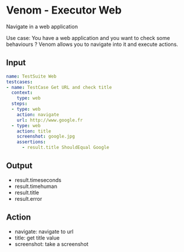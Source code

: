 # Venom - Executor Web

Navigate in a web application

Use case: You have a web application and you want to check some behaviours ?
Venom allows you to navigate into it and execute actions.

## Input

```yaml
name: TestSuite Web
testcases:
- name: TestCase Get URL and check title
  context:
    type: web
  steps:
  - type: web
    action: navigate
    url: http://www.google.fr
  - type: web
    action: title
    screenshot: google.jpg
    assertions:
      - result.title ShouldEqual Google

```

## Output

* result.timeseconds
* result.timehuman
* result.title
* result.error

## Action
* navigate: navigate to url
* title: get title value
* screenshot: take a screenshot
